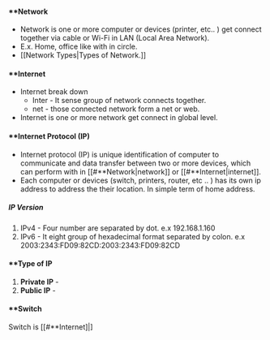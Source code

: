 #### **Network
- Network is one or more computer or devices (printer, etc.. ) get connect together via cable or Wi-Fi in LAN (Local Area Network).
- E.x. Home, office like with in circle.
- [[Network Types|Types of Network.]]
#### **Internet

- Internet break down
	- Inter - It sense group of network connects together. 
	- net - those connected network form a net or web. 
- Internet is one or more network get connect in global level.
#### **Internet Protocol (IP)

- Internet protocol (IP) is unique identification of computer to communicate and data transfer between two or more devices, which can perform with in [[#**Network|network]] or [[#**Internet|internet]].
- Each computer or devices (switch, printers, router, etc .. ) has its own ip address to address the their location. In simple term of home address.

##### **IP Version**
1. IPv4 - Four number are separated by dot. e.x 192.168.1.160 
2. IPv6 - It eight group of hexadecimal format separated by colon. 
	e.x 2003:2343:FD09:82CD:2003:2343:FD09:82CD
#### **Type of IP
1. **Private IP** -
2. **Public IP** -  

#### **Switch

Switch is [[#**Internet]|]





